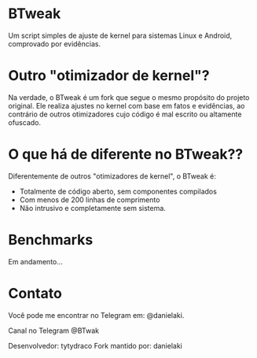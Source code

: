 # BTweak
Um script simples de ajuste de kernel para sistemas Linux e Android, comprovado por evidências.

# Outro "otimizador de kernel"?
Na verdade, o BTweak é um fork que segue o mesmo propósito do projeto original. Ele realiza ajustes no kernel com base em fatos e evidências, ao contrário de outros otimizadores cujo código é mal escrito ou altamente ofuscado.

# O que há de diferente no BTweak??
Diferentemente de outros "otimizadores de kernel", o BTweak é:

* Totalmente de código aberto, sem componentes compilados
* Com menos de 200 linhas de comprimento
* Não intrusivo e completamente sem sistema.

# Benchmarks
Em andamento...

# Contato
Você pode me encontrar no Telegram em: @danielaki.

Canal no Telegram @BTwak

Desenvolvedor: tytydraco
Fork mantido por: danielaki
